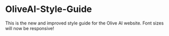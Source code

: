 # OliveAI-Style-Guide
This is the new and improved style guide for the Olive AI website. Font sizes will now be responsive!
